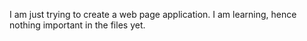 I am just trying to create a web page application. I am learning, hence nothing important in the files yet.
